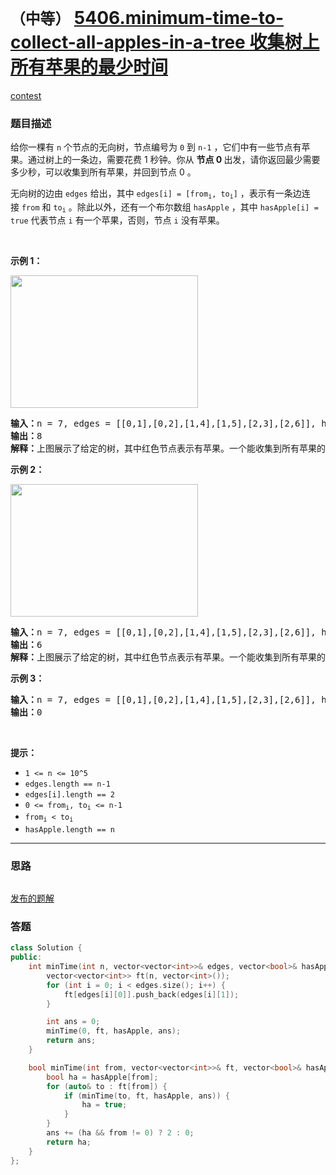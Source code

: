 # `（中等）` [5406.minimum-time-to-collect-all-apples-in-a-tree 收集树上所有苹果的最少时间](https://leetcode-cn.com/problems/minimum-time-to-collect-all-apples-in-a-tree/)

[contest](https://leetcode-cn.com/contest/weekly-contest-188/problems/minimum-time-to-collect-all-apples-in-a-tree/)

### 题目描述
<p>给你一棵有&nbsp;<code>n</code>&nbsp;个节点的无向树，节点编号为&nbsp;<code>0</code>&nbsp;到&nbsp;<code>n-1</code>&nbsp;，它们中有一些节点有苹果。通过树上的一条边，需要花费 1 秒钟。你从&nbsp;<strong>节点 0&nbsp;</strong>出发，请你返回最少需要多少秒，可以收集到所有苹果，并回到节点 0 。</p>

<p>无向树的边由&nbsp;<code>edges</code>&nbsp;给出，其中&nbsp;<code>edges[i] = [from<sub>i</sub>, to<sub>i</sub>]</code>&nbsp;，表示有一条边连接&nbsp;<code>from</code>&nbsp;和&nbsp;<code>to<sub>i</sub></code> 。除此以外，还有一个布尔数组&nbsp;<code>hasApple</code> ，其中&nbsp;<code>hasApple[i] = true</code>&nbsp;代表节点&nbsp;<code>i</code>&nbsp;有一个苹果，否则，节点&nbsp;<code>i</code>&nbsp;没有苹果。</p>

<p>&nbsp;</p>

<p><strong>示例 1：</strong></p>

<p><strong><img style="height: 212px; width: 300px;" src="https://assets.leetcode-cn.com/aliyun-lc-upload/uploads/2020/05/10/min_time_collect_apple_1.png" alt=""></strong></p>

<pre><strong>输入：</strong>n = 7, edges = [[0,1],[0,2],[1,4],[1,5],[2,3],[2,6]], hasApple = [false,false,true,false,true,true,false]
<strong>输出：</strong>8 
<strong>解释：</strong>上图展示了给定的树，其中红色节点表示有苹果。一个能收集到所有苹果的最优方案由绿色箭头表示。
</pre>

<p><strong>示例 2：</strong></p>

<p><strong><img style="height: 212px; width: 300px;" src="https://assets.leetcode-cn.com/aliyun-lc-upload/uploads/2020/05/10/min_time_collect_apple_2.png" alt=""></strong></p>

<pre><strong>输入：</strong>n = 7, edges = [[0,1],[0,2],[1,4],[1,5],[2,3],[2,6]], hasApple = [false,false,true,false,false,true,false]
<strong>输出：</strong>6
<strong>解释：</strong>上图展示了给定的树，其中红色节点表示有苹果。一个能收集到所有苹果的最优方案由绿色箭头表示。
</pre>

<p><strong>示例 3：</strong></p>

<pre><strong>输入：</strong>n = 7, edges = [[0,1],[0,2],[1,4],[1,5],[2,3],[2,6]], hasApple = [false,false,false,false,false,false,false]
<strong>输出：</strong>0
</pre>

<p>&nbsp;</p>

<p><strong>提示：</strong></p>

<ul>
	<li><code>1 <= n <= 10^5</code></li>
	<li><code>edges.length == n-1</code></li>
	<li><code>edges[i].length == 2</code></li>
	<li><code>0 <= from<sub>i</sub>, to<sub>i</sub> <= n-1</code></li>
	<li><code>from<sub>i</sub>&nbsp;< to<sub>i</sub></code></li>
	<li><code>hasApple.length == n</code></li>
</ul>


---
### 思路
```
```

[发布的题解](https://leetcode-cn.com/problems/minimum-time-to-collect-all-apples-in-a-tree/solution/minimum-time-to-collect-all-apples-in-a-tree-by-ik/)

### 答题
``` C++
class Solution {
public:
    int minTime(int n, vector<vector<int>>& edges, vector<bool>& hasApple) {
        vector<vector<int>> ft(n, vector<int>());
        for (int i = 0; i < edges.size(); i++) {
            ft[edges[i][0]].push_back(edges[i][1]);
        }

        int ans = 0;
        minTime(0, ft, hasApple, ans);
        return ans;
    }

    bool minTime(int from, vector<vector<int>>& ft, vector<bool>& hasApple, int& ans) {
        bool ha = hasApple[from];
        for (auto& to : ft[from]) {
            if (minTime(to, ft, hasApple, ans)) {
                ha = true;
            }
        }
        ans += (ha && from != 0) ? 2 : 0;
        return ha;
    }
};
```




